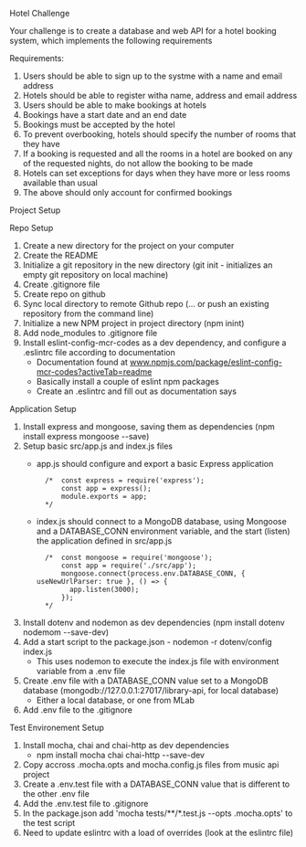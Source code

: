 Hotel Challenge

Your challenge is to create a database and web API for a hotel booking system, which implements the following requirements

Requirements:
  1.  Users should be able to sign up to the systme with a name and email address
  2.  Hotels should be able to register witha name, address and email address
  3.  Users should be able to make bookings at hotels
  4.  Bookings have a start date and an end date
  5.  Bookings must be accepted by the hotel
  6.  To prevent overbooking, hotels should specify the number of rooms that they have
  7.  If a booking is requested and all the rooms in a hotel are booked on any of the requested nights, do not allow the booking to be made
  8.  Hotels can set exceptions for days when they have more or less rooms available than usual
  9.  The above should only account for confirmed bookings

Project Setup

  Repo Setup

  1.  Create a new directory for the project on your computer
  2.  Create the README
  3.  Initialize a git repository in the new directory (git init - initializes an empty git repository on local machine)
  4.  Create .gitignore file
  5.  Create repo on github
  6.  Sync local directory to remote Github repo (... or push an existing repository from the command line)
  7.  Initialize a new NPM project in project directory (npm inint)
  8.  Add node_modules to .gitignore file
  9.  Install eslint-config-mcr-codes as a dev dependency, and configure a .eslintrc file according to documentation
      - Documentation found at www.npmjs.com/package/eslint-config-mcr-codes?activeTab=readme
      - Basically install a couple of eslint npm packages
      - Create an .eslintrc and fill out as documentation says 

  Application Setup

  1.  Install express and mongoose, saving them as dependencies (npm install express mongoose --save)
  2.  Setup basic src/app.js and index.js files
      - app.js should configure and export a basic Express application 
              
              /*  const express = require('express'); 
                  const app = express();
                  module.exports = app; 
              */

      - index.js should connect to a MongoDB database, using Mongoose and a DATABASE_CONN environment variable, and the start (listen) the application defined in src/app.js

              /*  const mongoose = require('mongoose');
                  const app = require('./src/app');
                  mongoose.connect(process.env.DATABASE_CONN, { useNewUrlParser: true }, () => {
                    app.listen(3000);
                  });
              */
  3.  Install dotenv and nodemon as dev dependencies (npm install dotenv nodemom --save-dev)
  4.  Add a start script to the package.json - nodemon -r dotenv/config index.js
      - This uses nodemon to execute the index.js file with environment variable from a .env file
  5.  Create .env file with a DATABASE_CONN value set to a MongoDB database (mongodb://127.0.0.1:27017/library-api, for local database)
      - Either a local database, or one from MLab
  6.  Add .env file to the .gitignore

  Test Environement Setup

  1.  Install mocha, chai and chai-http as dev dependencies
      - npm install mocha chai chai-http --save-dev
  2.  Copy accross .mocha.opts and mocha.config.js files from music api project
  3.  Create a .env.test file with a DATABASE_CONN value that is different to the other .env file
  4.  Add the .env.test file to .gitignore
  5.  In the package.json add 'mocha tests/**/*.test.js --opts .mocha.opts' to the test script
  6.  Need to update eslintrc with a load of overrides (look at the eslintrc file)
